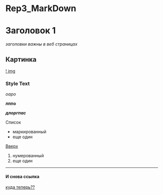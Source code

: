 # Rep3_MarkDown
<a id="Up"></a>
# Заголовок 1
_заголовки важны в веб страницах_

## Картинка
[! img](fj.jpg)

### Style Text
_оаро_

__лппо__

___длоргпас___

Список

* маркированный
*  еще один

[Вверх](Up)

1. нумерованный
2. еще один
***
#### И снова ссылка
[куда теперь??](https://www.youtube.com/)

